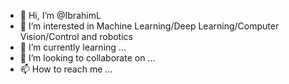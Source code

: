 - 👋 Hi, I’m @IbrahimL
- 👀 I’m interested in Machine Learning/Deep Learning/Computer Vision/Control and robotics
- 🌱 I’m currently learning ...
- 💞️ I’m looking to collaborate on ...
- 📫 How to reach me ...

<!---
IbrahimL/IbrahimL is a ✨ special ✨ repository because its `README.md` (this file) appears on your GitHub profile.
You can click the Preview link to take a look at your changes.
--->
